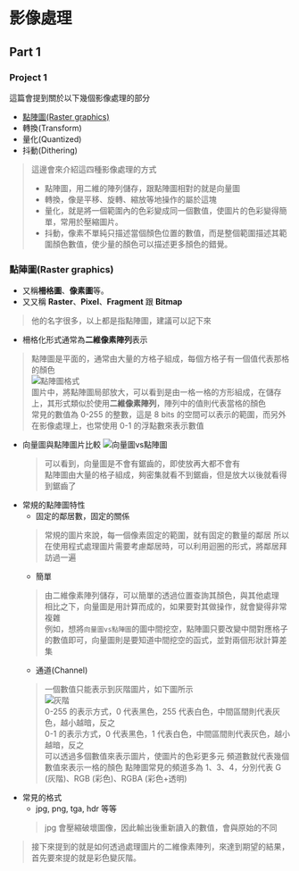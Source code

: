 # 影像處理 

## Part 1

### Project 1

這篇會提到關於以下幾個影像處理的部分

* [點陣圖(Raster graphics)](#點陣圖raster-graphics)
* 轉換(Transform)
* 量化(Quantized)
* 抖動(Dithering)

> 這邊會來介紹這四種影像處理的方式
> * 點陣圖，用二維的陣列儲存，跟點陣圖相對的就是向量圖
> * 轉換，像是平移、旋轉、縮放等地操作的屬於這塊
> * 量化，就是將一個範圍內的色彩變成同一個數值，使圖片的色彩變得簡單，常用於壓縮圖片。
> * 抖動，像素不單純只描述當個顏色位置的數值，而是整個範圍描述其範圍顏色數值，使少量的顏色可以描述更多顏色的錯覺。

### 點陣圖(Raster graphics)

* 又稱**柵格圖**、**像素圖**等。
* 又又稱 **Raster**、**Pixel**、**Fragment** 跟 **Bitmap**
> 他的名字很多，以上都是指點陣圖，建議可以記下來
* 柵格化形式通常為**二維像素陣列**表示
> 點陣圖是平面的，通常由大量的方格子組成，每個方格子有一個值代表那格的顏色  
>   ![點陣圖格式](https://github.com/NTUST-LaiLab/LearnComputerGraphicsProjectPPT/assets/32979547/3cddf7ea-8e9f-43c1-af2c-32b5eb65f725)  
>   圖片中，將點陣圖局部放大，可以看到是由一格一格的方形組成，在儲存上，其形式類似於使用**二維像素陣列**，陣列中的值則代表當格的顏色  
> 常見的數值為 0-255 的整數，這是 8 bits 的空間可以表示的範圍，而另外在影像處理上，也常使用 0-1 的浮點數來表示數值
* 向量圖與點陣圖片比較
  ![向量圖vs點陣圖](https://github.com/NTUST-LaiLab/LearnComputerGraphicsProjectPPT/assets/32979547/787ffdf5-7b01-40b6-8006-0db29683e6fc)  
  > 可以看到，向量圖是不會有鋸齒的，即使放再大都不會有  
  > 點陣圖由大量的格子組成，夠密集就看不到鋸齒，但是放大以後就看得到鋸齒了
* 常規的點陣圖特性
   * 固定的鄰居數，固定的關係
   > 常規的圖片來說，每一個像素固定的範圍，就有固定的數量的鄰居
   > 所以在使用程式處理圖片需要考慮鄰居時，可以利用迴圈的形式，將鄰居拜訪過一遍
   * 簡單
   > 由二維像素陣列儲存，可以簡單的透過位置查詢其顏色，與其他處理  
   > 相比之下，向量圖是用計算而成的，如果要對其做操作，就會變得非常複雜  
   > 例如，想將`向量圖vs點陣圖`的圖中間挖空，點陣圖只要改變中間對應格子的數值即可，向量圖則是要知道中間挖空的函式，並對兩個形狀計算差集  
   * 通道(Channel)
   > 一個數值只能表示到灰階圖片，如下圖所示  
   > ![灰階](https://github.com/NTUST-LaiLab/LearnComputerGraphicsProjectPPT/assets/32979547/8b15d01a-0a4c-4890-8bf4-2db766ee9492)  
   > 0-255 的表示方式，0 代表黑色，255 代表白色，中間區間則代表灰色，越小越暗，反之  
   > 0-1 的表示方式，0 代表黑色，1 代表白色，中間區間則代表灰色，越小越暗，反之  
   > 可以透過多個數值來表示圖片，使圖片的色彩更多元
   > 頻道數就代表幾個數值來表示一格的顏色
   > 點陣圖常見的頻道多為 1、3、4，分別代表 G (灰階)、RGB (彩色)、RGBA (彩色+透明)
* 常見的格式
   * jpg, png, tga, hdr 等等
   > jpg 會壓縮破壞圖像，因此輸出後重新讀入的數值，會與原始的不同

> 接下來提到的就是如何透過處理圖片的二維像素陣列，來達到期望的結果，首先要來提的就是彩色變灰階。

